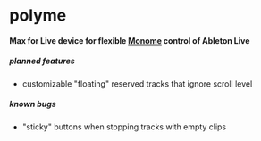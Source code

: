 # polyme
#### Max for Live device for flexible [Monome](http://monome.org) control of Ableton Live

##### planned features
+ customizable "floating" reserved tracks that ignore scroll level

##### known bugs
+ "sticky" buttons when stopping tracks with empty clips
